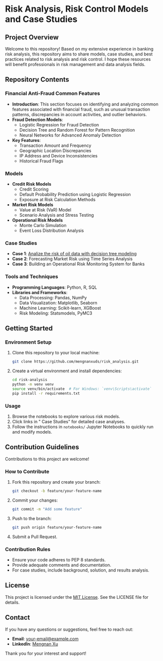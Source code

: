 
# Risk Analysis, Risk Control Models and Case Studies

## Project Overview

Welcome to this repository! Based on my extensive experience in banking risk analysis, this repository aims to share models, case studies, and best practices related to risk analysis and risk control. I hope these resources will benefit professionals in risk management and data analysis fields.

## Repository Contents
### Financial Anti-Fraud Common Features
- **Introduction**: This section focuses on identifying and analyzing common features associated with financial fraud, such as unusual transaction patterns, discrepancies in account activities, and outlier behaviors.
- **Fraud Detection Models**:
  - Logistic Regression for Fraud Detection
  - Decision Tree and Random Forest for Pattern Recognition
  - Neural Networks for Advanced Anomaly Detection
- **Key Features**:
  - Transaction Amount and Frequency
  - Geographic Location Discrepancies
  - IP Address and Device Inconsistencies
  - Historical Fraud Flags

### Models
- **Credit Risk Models**
  - Credit Scoring
  - Default Probability Prediction using Logistic Regression
  - Exposure at Risk Calculation Methods
- **Market Risk Models**
  - Value at Risk (VaR) Model
  - Scenario Analysis and Stress Testing
- **Operational Risk Models**
  - Monte Carlo Simulation
  - Event Loss Distribution Analysis

### Case Studies
- **Case 1**: [Analize the risk of oil data with decision tree modeling](Decision_tree_rules_mining.ipynb)
- **Case 2**: Forecasting Market Risk using Time Series Analysis
- **Case 3**: Building an Operational Risk Monitoring System for Banks

### Tools and Techniques
- **Programming Languages**: Python, R, SQL
- **Libraries and Frameworks**:
  - Data Processing: Pandas, NumPy
  - Data Visualization: Matplotlib, Seaborn
  - Machine Learning: Scikit-learn, XGBoost
  - Risk Modeling: Statsmodels, PyMC3

## Getting Started

### Environment Setup
1. Clone this repository to your local machine:
   ```bash
   git clone https://github.com/mengnanxuds/risk_analysis.git
   ```
2. Create a virtual environment and install dependencies:
   ```bash
   cd risk-analysis
   python -m venv venv
   source venv/bin/activate  # For Windows: `venv\Scripts\activate`
   pip install -r requirements.txt
   ```

### Usage
1. Browse the notebooks to explore various risk models.
2. Click links in " Case Studies" for detailed case analyses.
3. Follow the instructions in `notebooks/` Jupyter Notebooks to quickly run and modify models.

## Contribution Guidelines

Contributions to this project are welcome!

### How to Contribute
1. Fork this repository and create your branch:
   ```bash
   git checkout -b feature/your-feature-name
   ```
2. Commit your changes:
   ```bash
   git commit -m "Add some feature"
   ```
3. Push to the branch:
   ```bash
   git push origin feature/your-feature-name
   ```
4. Submit a Pull Request.

### Contribution Rules
- Ensure your code adheres to PEP 8 standards.
- Provide adequate comments and documentation.
- For case studies, include background, solution, and results analysis.

## License

This project is licensed under the [MIT License](LICENSE.txt). See the LICENSE file for details.

## Contact

If you have any questions or suggestions, feel free to reach out:
- **Email**: your-email@example.com
- **LinkedIn**: [Mengnan Xu](https://linkedin.com/in/mengnanxu)

Thank you for your interest and support!

